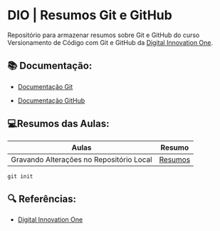 # DIO | Resumos Git e GitHub

Repositório para armazenar resumos sobre Git e GitHub do curso Versionamento de Código com Git e GitHub da [Digital Innovation One](https://www.dio.me/).

## 📚 Documentação:

- [Documentação Git](https://git-scm.com/doc)

- [Documentação GitHub](https://docs.github.com/)

 ## 💻Resumos das Aulas:

| Aulas | Resumo |
|------|---------|
|Gravando Alterações no Repositório Local | [Resumos](https://web.dio.me/course/versionamento-de-codigo-com-git-e-github/learning/599dd3dd-d189-474f-a55c-22f37b4472da?back=/track/santander-2024-backend-com-java&tab=undefined&moduleId=undefined)

```
git init
```
## 🔍 Referências:
- [Digital Innovation One](https://dio.me/)
